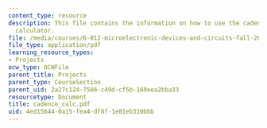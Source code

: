 ```yaml
---
content_type: resource
description: This file contains the information on how to use the cadence waveform
  calculator.
file: /media/courses/6-012-microelectronic-devices-and-circuits-fall-2005/4ed156440a15fea4df8f1e01eb310bbb_cadence_calc.pdf
file_type: application/pdf
learning_resource_types:
- Projects
ocw_type: OCWFile
parent_title: Projects
parent_type: CourseSection
parent_uid: 2a27c124-7566-c49d-cf5b-169eea2bba33
resourcetype: Document
title: cadence_calc.pdf
uid: 4ed15644-0a15-fea4-df8f-1e01eb310bbb
---
```

